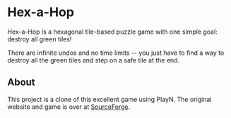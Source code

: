 Hex-a-Hop
=========
Hex-a-Hop is a hexagonal tile-based puzzle game with one simple goal: destroy all green tiles!

There are infinite undos and no time limits -- you just have to find a way to destroy all the green tiles and step on a safe tile at the end.

About
-----
This project is a clone of this excellent game using PlayN. The original website and game is over at [SourceForge](http://hexahop.sourceforge.net).